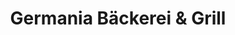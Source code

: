---
title: "Germania Bäckerei & Grill"
url: /goeppingen/germania-baeckerei-und-grill/
shop: Bäckerei
---